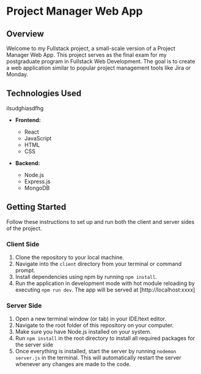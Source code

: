 # Project Manager Web App

## Overview

Welcome to my Fullstack project, a small-scale version of a Project Manager Web App. This project serves as the final exam for my postgraduate program in Fullstack Web Development. The goal is to create a web application similar to popular project management tools like Jira or Monday.

## Technologies Used
ilsudghiasdfhg
- **Frontend:**
  - React
  - JavaScript
  - HTML
  - CSS

- **Backend:**
  - Node.js
  - Express.js
  - MongoDB

## Getting Started

Follow these instructions to set up and run both the client and server sides of the project.

### Client Side

1. Clone the repository to your local machine.
2. Navigate into the `client` directory from your terminal or command prompt.
3. Install dependencies using npm by running `npm install`.
4. Run the application in development mode with hot module reloading by executing `npm run dev`. The app will be served at [http://localhost:xxxx]

### Server Side

1. Open a new terminal window (or tab) in your IDE/text editor.
2. Navigate to the root folder of this repository on your computer.
3. Make sure you have Node.js installed on your system.
4. Run `npm install` in the root directory to install all required packages for the server side
5. Once everything is installed, start the server by running `nodemon server.js` in the terminal. This will automatically restart the server whenever any changes are made to the code.